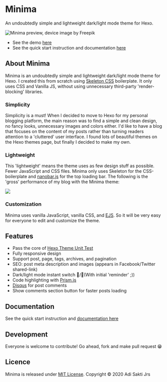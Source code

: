 # Minima
An undoubtedly simple and lightweight dark/light mode theme for Hexo.

![Minima preview, device image by Freepik](https://adisaktijrs.github.io/2020/10/11/Hexo-Minima-Theme-v1-0-Officially-Released/minima.jpg)

- See the demo [here](https://adisaktijrs.github.io/minima)
- See the quick start instruction and documentation [here](https://adisaktijrs.github.io/2020/10/11/Hexo-Minima-Theme-v1-0-Officially-Released/)

## About Minima
Minima is an undoubtedly simple and lightweight dark/light mode theme for Hexo. I created this from scratch using [Skeleton CSS](http://getskeleton.com/) boilerplate. It only uses CSS and Vanilla JS, without using unnecessary third-party 'render-blocking' libraries.

### Simplicity
Simplicity is a must! When I decided to move to Hexo for my personal blogging platform, the main reason was to find a simple and clean design, no fancy looks, unnecessary images and colors either. I'd like to have a blog that focuses on the content of my posts rather than turning readers attention to a 'cluttered' user interface. I found lots of beautiful themes on the Hexo themes page, but finally I decided to make my own.

### Lightweight
This 'lightweight' means the theme uses as few design stuff as possible. Fewer JavaScript and CSS files. Minima only uses Skeleton for the CSS-boilerplate and [nanobar.js](https://nanobar.jacoborus.codes/) for the top loading bar. The following is the 'gross' performance of my blog with the Minima theme:

![](https://adisaktijrs.github.io/2020/10/11/Hexo-Minima-Theme-v1-0-Officially-Released/Screenshot.png)

### Customization
Minima uses vanilla JavaScript, vanilla CSS, and [EJS](https://ejs.co/). So it will be very easy for everyone to edit and customize the theme.

## Features
- Pass the core of [Hexo Theme Unit Test](https://github.com/hexojs/hexo-theme-unit-test)
- Fully responsive design
- Support post, page, tags, archives, and pagination
- SEO: post meta description and images (appears in Facebook/Twitter shared-link)
- Dark/light mode instant switch 🌚/🌝(With initial 'reminder' ;))
- Code highlighting with [Prism.js](https://prismjs.com/)
- [Disqus](https://disqus.com/) for post comments
- Show comments section button for faster posts loading

## Documentation
See the quick start instruction and [documentation here](https://adisaktijrs.github.io/2020/10/11/Hexo-Minima-Theme-v1-0-Officially-Released/#Documentation)

## Development
Everyone is welcome to contribute! Go ahead, fork and make pull request 😁

## Licence
Minima is released under [MIT License](https://github.com/adisaktijrs/hexo-theme-minima/blob/master/LICENSE). Copyright © 2020 Adi Sakti Jrs
